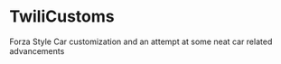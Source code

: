 # TwiliCustoms

Forza Style Car customization and an attempt at some neat car related advancements


